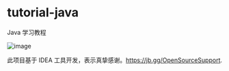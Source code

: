 # tutorial-java
Java 学习教程

![image](https://user-images.githubusercontent.com/31031735/163426472-bec38144-3faf-4eef-b3a2-64da98efd6ae.png)

此项目基于 IDEA 工具开发，表示真挚感谢。https://jb.gg/OpenSourceSupport.
